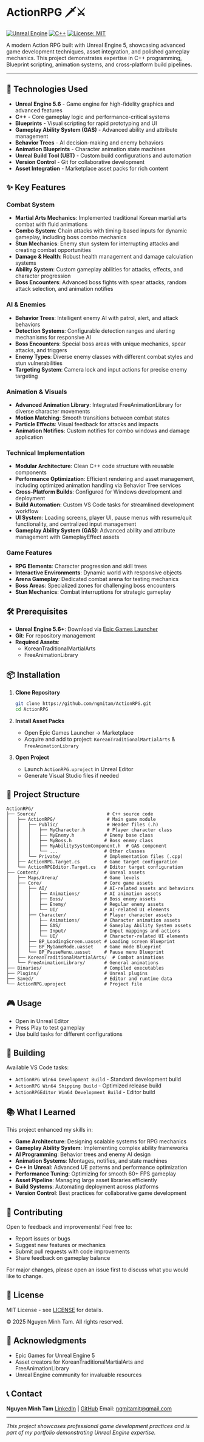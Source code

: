 # ActionRPG 🗡️⚔️

[![Unreal Engine](https://img.shields.io/badge/Unreal%20Engine-5.6-blue.svg)](https://www.unrealengine.com/)
[![C++](https://img.shields.io/badge/C%2B%2B-17-orange.svg)](https://isocpp.org/)
[![License: MIT](https://img.shields.io/badge/License-MIT-yellow.svg)](https://opensource.org/licenses/MIT)

A modern Action RPG built with Unreal Engine 5, showcasing advanced game development techniques, asset integration, and polished gameplay mechanics. This project demonstrates expertise in C++ programming, Blueprint scripting, animation systems, and cross-platform build pipelines.

---

## 🚀 Technologies Used

-   **Unreal Engine 5.6** - Game engine for high-fidelity graphics and advanced features
-   **C++** - Core gameplay logic and performance-critical systems
-   **Blueprints** - Visual scripting for rapid prototyping and UI
-   **Gameplay Ability System (GAS)** - Advanced ability and attribute management
-   **Behavior Trees** - AI decision-making and enemy behaviors
-   **Animation Blueprints** - Character animation state machines
-   **Unreal Build Tool (UBT)** - Custom build configurations and automation
-   **Version Control** - Git for collaborative development
-   **Asset Integration** - Marketplace asset packs for rich content

## ✨ Key Features

### Combat System

-   **Martial Arts Mechanics**: Implemented traditional Korean martial arts combat with fluid animations
-   **Combo System**: Chain attacks with timing-based inputs for dynamic gameplay, including boss combo mechanics
-   **Stun Mechanics**: Enemy stun system for interrupting attacks and creating combat opportunities
-   **Damage & Health**: Robust health management and damage calculation systems
-   **Ability System**: Custom gameplay abilities for attacks, effects, and character progression
-   **Boss Encounters**: Advanced boss fights with spear attacks, random attack selection, and animation notifies

### AI & Enemies

-   **Behavior Trees**: Intelligent enemy AI with patrol, alert, and attack behaviors
-   **Detection Systems**: Configurable detection ranges and alerting mechanisms for responsive AI
-   **Boss Encounters**: Special boss areas with unique mechanics, spear attacks, and triggers
-   **Enemy Types**: Diverse enemy classes with different combat styles and stun vulnerabilities
-   **Targeting System**: Camera lock and input actions for precise enemy targeting

### Animation & Visuals

-   **Advanced Animation Library**: Integrated FreeAnimationLibrary for diverse character movements
-   **Motion Matching**: Smooth transitions between combat states
-   **Particle Effects**: Visual feedback for attacks and impacts
-   **Animation Notifies**: Custom notifies for combo windows and damage application

### Technical Implementation

-   **Modular Architecture**: Clean C++ code structure with reusable components
-   **Performance Optimization**: Efficient rendering and asset management, including optimized animation handling via Behavior Tree services
-   **Cross-Platform Builds**: Configured for Windows development and deployment
-   **Build Automation**: Custom VS Code tasks for streamlined development workflow
-   **UI System**: Loading screens, player UI, pause menus with resume/quit functionality, and centralized input management
-   **Gameplay Ability System (GAS)**: Advanced ability and attribute management with GameplayEffect assets

### Game Features

-   **RPG Elements**: Character progression and skill trees
-   **Interactive Environments**: Dynamic world with responsive objects
-   **Arena Gameplay**: Dedicated combat arena for testing mechanics
-   **Boss Areas**: Specialized zones for challenging boss encounters
-   **Stun Mechanics**: Combat interruptions for strategic gameplay

## 🛠️ Prerequisites

-   **Unreal Engine 5.6+**: Download via [Epic Games Launcher](https://www.unrealengine.com/en-US/download)
-   **Git**: For repository management
-   **Required Assets**:
    -   KoreanTraditionalMartialArts
    -   FreeAnimationLibrary

## 📦 Installation

1. **Clone Repository**

    ```bash
    git clone https://github.com/ngmitam/ActionRPG.git
    cd ActionRPG
    ```

2. **Install Asset Packs**

    - Open Epic Games Launcher → Marketplace
    - Acquire and add to project: `KoreanTraditionalMartialArts` & `FreeAnimationLibrary`

3. **Open Project**
    - Launch `ActionRPG.uproject` in Unreal Editor
    - Generate Visual Studio files if needed

## 📁 Project Structure

```
ActionRPG/
├── Source/                          # C++ source code
│   ├── ActionRPG/                   # Main game module
│   │   ├── Public/                  # Header files (.h)
│   │   │   ├── MyCharacter.h        # Player character class
│   │   │   ├── MyEnemy.h           # Enemy base class
│   │   │   ├── MyBoss.h            # Boss enemy class
│   │   │   ├── MyAbilitySystemComponent.h  # GAS component
│   │   │   └── ...                 # Other classes
│   │   └── Private/                # Implementation files (.cpp)
│   ├── ActionRPG.Target.cs         # Game target configuration
│   └── ActionRPGEditor.Target.cs   # Editor target configuration
├── Content/                        # Unreal assets
│   ├── Maps/Arena/                 # Game levels
│   ├── Core/                       # Core game assets
│   │   ├── AI/                     # AI-related assets and behaviors
│   │   │   ├── Animations/         # AI animation assets
│   │   │   ├── Boss/               # Boss enemy assets
│   │   │   ├── Enemy/              # Regular enemy assets
│   │   │   └── UI/                 # AI-related UI elements
│   │   ├── Character/              # Player character assets
│   │   │   ├── Animations/         # Character animation assets
│   │   │   ├── GAS/                # Gameplay Ability System assets
│   │   │   ├── Input/              # Input mappings and actions
│   │   │   └── UI/                 # Character-related UI elements
│   │   ├── BP_LoadingScreen.uasset # Loading screen Blueprint
│   │   ├── BP_MyGameMode.uasset    # Game mode Blueprint
│   │   └── BP_PauseMenu.uasset     # Pause menu Blueprint
│   ├── KoreanTraditionalMartialArts/  # Combat animations
│   └── FreeAnimationLibrary/       # General animations
├── Binaries/                       # Compiled executables
├── Plugins/                        # Unreal plugins
├── Saved/                          # Editor and runtime data
└── ActionRPG.uproject              # Project file
```

## 🎮 Usage

-   Open in Unreal Editor
-   Press Play to test gameplay
-   Use build tasks for different configurations

## 🔨 Building

Available VS Code tasks:

-   `ActionRPG Win64 Development Build` - Standard development build
-   `ActionRPG Win64 Shipping Build` - Optimized release build
-   `ActionRPGEditor Win64 Development Build` - Editor build

## 📚 What I Learned

This project enhanced my skills in:

-   **Game Architecture**: Designing scalable systems for RPG mechanics
-   **Gameplay Ability System**: Implementing complex ability frameworks
-   **AI Programming**: Behavior trees and enemy AI design
-   **Animation Systems**: Montages, notifies, and state machines
-   **C++ in Unreal**: Advanced UE patterns and performance optimization
-   **Performance Tuning**: Optimizing for smooth 60+ FPS gameplay
-   **Asset Pipeline**: Managing large asset libraries efficiently
-   **Build Systems**: Automating deployment across platforms
-   **Version Control**: Best practices for collaborative game development

## 🤝 Contributing

Open to feedback and improvements! Feel free to:

-   Report issues or bugs
-   Suggest new features or mechanics
-   Submit pull requests with code improvements
-   Share feedback on gameplay balance

For major changes, please open an issue first to discuss what you would like to change.

## 📄 License

MIT License - see [LICENSE](LICENSE) for details.

© 2025 Nguyen Minh Tam. All rights reserved.

## 🙏 Acknowledgments

-   Epic Games for Unreal Engine 5
-   Asset creators for KoreanTraditionalMartialArts and FreeAnimationLibrary
-   Unreal Engine community for invaluable resources

## 📞 Contact

**Nguyen Minh Tam**
[LinkedIn](https://linkedin.com/in/ngmitam) | [GitHub](https://github.com/ngmitam)
Email: ngmitamit@gmail.com

---

_This project showcases professional game development practices and is part of my portfolio demonstrating Unreal Engine expertise._

